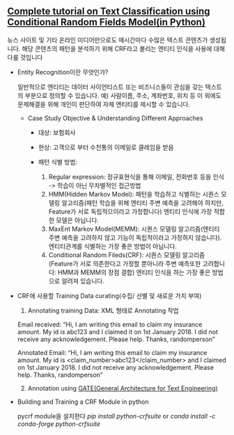 ## [Complete tutorial on Text Classification using Conditional Random Fields Model(in Python)](https://www.analyticsvidhya.com/blog/2018/08/nlp-guide-conditional-random-fields-text-classification/)

뉴스 사이트 및 기타 온라인 미디어만으로도 매시간마다 수많은 텍스트 콘텐츠가 생성됩니다. 
해당 콘텐츠의 패턴을 분석하기 위해 CRF라고 불리는 엔티티 인식을 사용에 대해 다룰 것입니다

* Entity Recognition이란 무엇인가?

  일반적으로 엔티티는 데이터 사이언티스트 또는 비즈니스들이 관심을 갖는 텍스트의 부분으로 정의할 수 있습니다. 
  예) 사람이름, 주소, 계좌번호, 위치 등
  이 외에도 문제해결을 위해 개인이 판단하여 자체 엔티티를 제시할 수 있습니다.
  
  * Case Study Objective & Understanding Different Approaches
  
    * 대상: 보험회사
    * 현상: 고객으로 부터 수천통의 이메일로 클레임을 받음
    * 패턴 식별 방법:
      
      1. Regular expression: 정규표현식을 통해 이메일, 전화번호 등을 인식 -> 학습이 아닌 무차별적인 접근방법
      2. HMM(Hidden Markov Model): 패턴을 학습하고 식별하는 시퀀스 모델링 알고리즘(패턴 학습을 위해 엔티티 주변 예측을 고려해야 하지만, Feature가 서로 독립적으이라고 가정합니다) 엔티티 인식에 가장 적합한 모델은 아닙니다.
      3. MaxEnt Markov Model(MEMM): 시퀀스 모델링 알고리즘(엔티티 주변 예측을 고려하지 않고 기능이 독립적이라고 가정하지 않습니다). 엔티티관계를 식별하는 가장 좋은 방법이 아닙니다. 
      4. Conditional Random Fileds(CRF): 시퀀스 모델링 알고리즘(Feature가 서로 의존한다고 가정할 뿐아니라 주변 예측또한 고려합니다: HMM과 MEMM의 장점 결합) 엔티티 인식을 하는 가장 좋은 방법으로 알려져 있습니다.

* CRF에 사용할 Training Data curating(수집/ 선별 및 새로운 가치 부여)

  1. Annotating training Data: XML 형태로 Annotating 작업 
  
    Email received:
      “Hi,
      I am writing this email to claim my insurance amount. My id is abc123 and I claimed it on 1st January 2018. I did not receive any acknowledgement. Please help.
      Thanks,
      randomperson”

    Annotated Email:
      “<document>Hi, I am writing this email to claim my insurance amount. My id is <claim_number>abc123</claim_number> and I claimed on 1st January 2018. I did not receive any acknowledgement. Please help. Thanks, <claimant>randomperson</claimant></document>”
      
  2. Annotation using [GATE(General Architecture for Text Engineering)](https://gate.ac.uk/download/#latest)


* Building and Training a CRF Module in python

  pycrf module을 설치한다 *pip install python-crfsuite* or *conda install -c conda-forge python-crfsuite*
  
